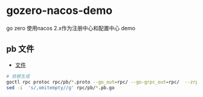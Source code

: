 # gozero-nacos-demo
go zero 使用nacos 2.x作为注册中心和配置中心 demo





## pb 文件

* [文件](./rpc/pb/demo.proto)
```bash
# 依赖生成
goctl rpc protoc rpc/pb/*.proto --go_out=rpc/ --go-grpc_out=rpc/  --zrpc_out=rpc/
sed -i  's/,omitempty//g' rpc/pb/*.pb.go
```